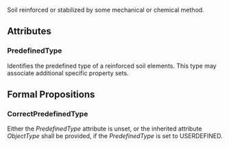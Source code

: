Soil reinforced or stabilized by some mechanical or chemical method.

<!-- end of short definition -->


## Attributes

### PredefinedType
Identifies the predefined type of a reinforced soil elements. This type may associate additional specific property sets.

## Formal Propositions

### CorrectPredefinedType
Either the _PredefinedType_ attribute is unset, or the inherited attribute _ObjectType_ shall be provided, if the _PredefinedType_ is set to USERDEFINED.
